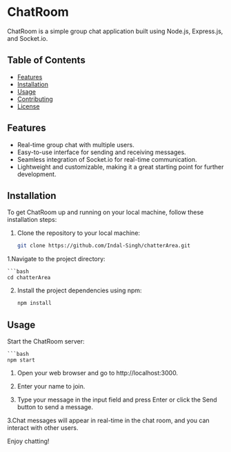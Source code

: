 # ChatRoom

ChatRoom is a simple group chat application built using Node.js, Express.js, and Socket.io.

## Table of Contents

- [Features](#features)
- [Installation](#installation)
- [Usage](#usage)
- [Contributing](#contributing)
- [License](#license)

## Features

- Real-time group chat with multiple users.
- Easy-to-use interface for sending and receiving messages.
- Seamless integration of Socket.io for real-time communication.
- Lightweight and customizable, making it a great starting point for further development.

## Installation

To get ChatRoom up and running on your local machine, follow these installation steps:

1. Clone the repository to your local machine:

   ```bash
   git clone https://github.com/Indal-Singh/chatterArea.git

1.Navigate to the project directory:

    ```bash
    cd chatterArea

2. Install the project dependencies using npm:

    ```bash
    npm install

## Usage
Start the ChatRoom server:

    ```bash
    npm start
1. Open your web browser and go to http://localhost:3000.

2. Enter your name to join.

3. Type your message in the input field and press Enter or click the Send button to send a message.

3.Chat messages will appear in real-time in the chat room, and you can interact with other users.

Enjoy chatting!